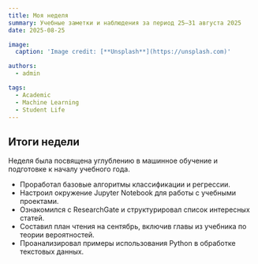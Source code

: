```yaml
---
title: Моя неделя
summary: Учебные заметки и наблюдения за период 25–31 августа 2025
date: 2025-08-25

image:
  caption: 'Image credit: [**Unsplash**](https://unsplash.com)'

authors:
  - admin

tags:
  - Academic
  - Machine Learning
  - Student Life
---
```


## Итоги недели  

Неделя была посвящена углублению в машинное обучение и подготовке к началу учебного года.  

- Проработал базовые алгоритмы классификации и регрессии.  
- Настроил окружение Jupyter Notebook для работы с учебными проектами.  
- Ознакомился с ResearchGate и структурировал список интересных статей.  
- Составил план чтения на сентябрь, включив главы из учебника по теории вероятностей.  
- Проанализировал примеры использования Python в обработке текстовых данных.  

